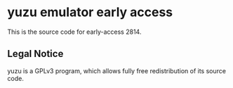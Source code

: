 yuzu emulator early access
=============

This is the source code for early-access 2814.

## Legal Notice

yuzu is a GPLv3 program, which allows fully free redistribution of its source code.